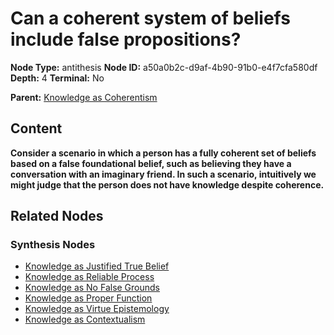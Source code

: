 # Can a coherent system of beliefs include false propositions?

**Node Type:** antithesis
**Node ID:** a50a0b2c-d9af-4b90-91b0-e4f7cfa580df
**Depth:** 4
**Terminal:** No

**Parent:** [Knowledge as Coherentism](knowledge-as-coherentism-synthesis-d8868b0e-e846-4e86-9ba8-3a0881246fc4.md)

## Content

**Consider a scenario in which a person has a fully coherent set of beliefs based on a false foundational belief, such as believing they have a conversation with an imaginary friend. In such a scenario, intuitively we might judge that the person does not have knowledge despite coherence.**

## Related Nodes

### Synthesis Nodes

- [Knowledge as Justified True Belief](knowledge-as-justified-true-belief-synthesis-53a6ca14-371d-46c4-8f97-2f7921e35341.md)
- [Knowledge as Reliable Process](knowledge-as-reliable-process-synthesis-a4cfdfc5-01ea-4e1c-bd6b-459d671b86ee.md)
- [Knowledge as No False Grounds](knowledge-as-no-false-grounds-synthesis-9f661ef2-a346-4143-a121-84db1312e86a.md)
- [Knowledge as Proper Function](knowledge-as-proper-function-synthesis-5fb5c64c-c650-45d4-be93-5e74e27ab86b.md)
- [Knowledge as Virtue Epistemology](knowledge-as-virtue-epistemology-synthesis-8d42d222-9df7-4977-b98c-1ee9d5f405b0.md)
- [Knowledge as Contextualism](knowledge-as-contextualism-synthesis-7b06fdcc-930d-42d9-ac5a-c9ea046bed21.md)

